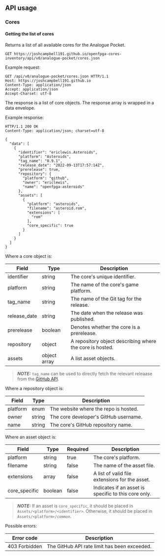 ## API usage
### Cores

#### Getting the list of cores
Returns a list of all available cores for the Analogue Pocket.

```
GET https://joshcampbell191.github.io/openfpga-cores-inventory/api/v0/analogue-pocket/cores.json
```

Example request:

```
GET /api/v0/analogue-pocket/cores.json HTTP/1.1
Host: https://joshcampbell191.github.io
Content-Type: application/json
Accept: application/json
Accept-Charset: utf-8
```

The response is a list of core objects. The response array is wrapped in a data envelope.

Example response:

```
HTTP/1.1 200 OK
Content-Type: application/json; charset=utf-8

{
  "data": [
    {
      "identifier": "ericlewis.Asteroids",
      "platform": "Asteroids",
      "tag_name": "0.9.1",
      "release_date": "2022-09-13T17:57:14Z",
      "prerelease": true,
      "repository": {
        "platform": "github",
        "owner": "ericlewis",
        "name": "openfpga-asteroids"
      },
      "assets": [
        {
          "platform": "asteroids",
          "filename": "asteroid.rom",
          "extensions": [
            "rom"
          ],
          "core_specific": true
        }
      ]
    }
  ]
}
```

Where a core object is:

| Field        | Type         | Description                                              |
| ------------ | ------------ | -------------------------------------------------------- |
| identifier   | string       | The core's unique identifier.                            |
| platform     | string       | The name of the core's game platform.                    |
| tag_name     | string       | The name of the Git tag for the release.                 |
| release_date | string       | The date when the release was published.                 |
| prerelease   | boolean      | Denotes whether the core is a prerelease.                |
| repository   | object       | A repository object describing where the core is hosted. |
| assets       | object array | A list asset objects.                                    |

> **_NOTE:_** `tag_name` can be used to directly fetch the relevant releaase from the [GitHub API](https://docs.github.com/en/rest/releases/releases#get-a-release-by-tag-name).

Where a repository object is:

| Field    | Type   | Description                           |
| -------- | ------ | --------------------------------------|
| platform | enum   | The website where the repo is hosted. |
| owner    | string | The core developer's GitHub username. |
| name     | string | The core's GitHub repository name.    |

Where an asset object is:

| Field         | Type    | Required | Description                                                                                                                                                                               |
| ------------- | ------- | -------- | ---------------------------------------------------- |
| platform      | string  | true     | The core's platform.                                 |
| filename      | string  | false    | The name of the asset file.                          |
| extensions    | array   | false    | A list of valid file extensions for the asset.       |
| core_specific | boolean | false    | Indicates if an asset is specific to this core only. |

> **_NOTE:_** If an asset is `core_specific`, it should be placed in `Assets/<platform>/<identifier>`.
> Otherwise, it should be placed in `Assets/<platform>/common`.

Possible errors:

| Error code    | Description                                  |
| ------------- | -------------------------------------------- |
| 403 Forbidden | The GitHub API rate limit has been exceeded. |
